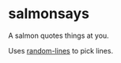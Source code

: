 # salmonsays
A salmon quotes things at you.

Uses [random-lines](http://arthurdejong.org/rl/) to pick lines.
